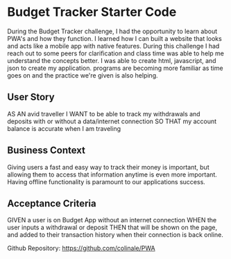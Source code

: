 # Budget Tracker Starter Code

During the Budget Tracker challenge, I had the opportunity to learn about PWA's and how they function. I learned how I can built a website that looks and acts like a mobile app with native features. During this challenge I had reach out to some peers for clarification and class time was able to help me understand the concepts better. I was able to create html, javascript, and json to create my application. programs are becoming more familiar as time goes on and the practice we're given is also helping. 


## User Story
AS AN avid traveller
I WANT to be able to track my withdrawals and deposits with or without a data/internet connection
SO THAT my account balance is accurate when I am traveling

## Business Context

Giving users a fast and easy way to track their money is important, but allowing them to access that information anytime is even more important. Having offline functionality is paramount to our applications success.


## Acceptance Criteria
GIVEN a user is on Budget App without an internet connection
WHEN the user inputs a withdrawal or deposit
THEN that will be shown on the page, and added to their transaction history when their connection is back online.


Github Repository: https://github.com/colinale/PWA